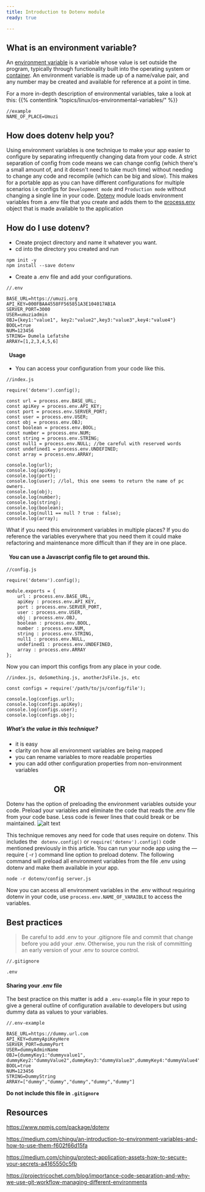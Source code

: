 ```yaml
---
title: Introduction to Dotenv module 
ready: true

---
```


## What is an environment variable?

An [environment variable](https://en.wikipedia.org/wiki/Environment_variable) is a variable whose value is set outside the program, typically through functionality built into the operating system or [container](https://www.docker.com/resources/what-container). An environment variable is made up of a name/value pair, and any number may be created and available for reference at a point in time.

For a more in-depth description of environmental variables, take a look at this: {{% contentlink "topics/linux/os-environmental-variables/" %}}

```
//example 
NAME_OF_PLACE=Umuzi

```

## How does dotenv help you?

Using environment variables is one technique to make your app easier to configure by separating infrequently changing data from your code. A strict separation of config from code means we can change config (which there's a small amount of, and it doesn't need to take much time) without needing to change any code and recompile (which can be big and slow). This makes for a portable app as you can have different configurations for multiple scenarios i.e configs for ```Development mode``` and ```Production mode``` without changing a single line in your code. [Dotenv](https://www.npmjs.com/package/dotenv) module loads environment variables from a .env file that you create and adds them to the [process.env](https://nodejs.org/docs/latest/api/process.html#process_process_env) object that is made available to the application


## How do I use dotenv?

- Create project directory and name it whatever you want.
- cd into the directory you created and run
```
npm init -y
npm install --save dotenv

``` 
- Create a .env file and add your configurations.

```
//.env

BASE_URL=https://umuzi.org
API_KEY=000FBAA4558FF565851A3E104017AB1A
SERVER_PORT=3000
USER=umuziadmin
OBJ={key1:"value1", key2:"value2",key3:"value3",key4:"value4"}
BOOL=true
NUM=123456
STRING= Dumela Lefatshe
ARRAY=[1,2,3,4,5,6]

```

#### &nbsp; Usage

- You can access your configuration from your code like this.
```
//index.js

require('dotenv').config();

const url = process.env.BASE_URL;
const apiKey = process.env.API_KEY;
const port = process.env.SERVER_PORT;
const user = process.env.USER;
const obj = process.env.OBJ;
const boolean = process.env.BOOL;
const number = process.env.NUM;
const string = process.env.STRING;
const null1 = process.env.NULL; //be careful with reserved words
const undefined1 = process.env.UNDEFINED;
const array = process.env.ARRAY;

console.log(url);
console.log(apiKey);
console.log(port);
console.log(user); //lol, this one seems to return the name of pc owners.
console.log(obj);
console.log(number);
console.log(string);
console.log(boolean);
console.log(null1 == null ? true : false);
console.log(array);

```

What if you need this environment variables in multiple places? If you do reference the variables everywhere that you need them it could make refactoring and maintenance more difficult than if they are in one place. 

#### &nbsp; You can use a Javascript config file to get around this.

```
//config.js

require('dotenv').config();

module.exports = {
    url : process.env.BASE_URL,
    apiKey : process.env.API_KEY,
    port : process.env.SERVER_PORT,
    user : process.env.USER,
    obj : process.env.OBJ,
    boolean : process.env.BOOL,
    number : process.env.NUM,
    string : process.env.STRING,
    null1 : process.env.NULL,
    undefined1 : process.env.UNDEFINED,
    array : process.env.ARRAY
};

```

Now you can import this configs from any place in your code.

```
//index.js, doSomething.js, anotherJsFile.js, etc

const configs = require('/path/to/js/config/file');

console.log(configs.url);
console.log(configs.apiKey);
console.log(configs.user);
console.log(configs.obj);

```
##### What’s the value in this technique?

- it is easy
- clarity on how all environment variables are being mapped
- you can rename variables to more readable properties
- you can add other configuration properties from non-environment variables


## &nbsp;&nbsp;&nbsp;&nbsp;&nbsp;&nbsp;&nbsp;&nbsp;&nbsp;&nbsp;&nbsp;&nbsp;&nbsp;&nbsp;&nbsp;&nbsp;&nbsp;&nbsp;&nbsp;&nbsp;&nbsp;&nbsp;&nbsp;&nbsp; OR

Dotenv has the option of preloading the environment variables outside your code. Preload your variables and eliminate the code that reads the .env file from your code  base. Less code is fewer lines that could break or be maintained.
![alt text](https://imgflip.com/s/meme/Roll-Safe-Think-About-It.jpg)

This technique removes any need for code that uses require on dotenv. This includes the ``` dotenv.config()``` or  ``` require('dotenv').config() ``` code mentioned previously in this article. You can run your node app using the — require ( -r ) command line option to preload dotenv. The following command will preload all environment variables from the file .env using dotenv and make them available in your app.


```
node -r dotenv/config server.js

```
Now you can access all environment variables in the .env without requiring dotenv in your code, use  ```process.env.NAME_OF_VARAIBLE``` to access the variables.

## Best practices

> Be careful to add .env to your .gitignore file and commit that change before you add your .env. Otherwise, you run the risk of committing an early version of your .env to source control.

```
//.gitignore

.env

```

#### Sharing your .env file

The best practice on this matter is add a ```.env-example``` file in your repo to give a general outline of configuration available to developers but using dummy data as values to your variables.


```
//.env-example

BASE_URL=https://dummy.url.com
API_KEY=dummyApiKeyHere
SERVER_PORT=dummyPort
USER=dummyAdminName
OBJ={dummyKey1:"dummyvalue1", dummyKey2:"dummyValue2",dummyKey3:"dummyValue3",dummyKey4:"dummyValue4"}
BOOL=true
NUM=123456
STRING=DummyString
ARRAY=["dummy","dummy","dummy","dummy","dummy"]

```
**Do not include this file in ```.gitignore```**

## Resources 

https://www.npmjs.com/package/dotenv

https://medium.com/chingu/an-introduction-to-environment-variables-and-how-to-use-them-f602f66d15fa

https://medium.com/chingu/protect-application-assets-how-to-secure-your-secrets-a4165550c5fb

https://projectricochet.com/blog/importance-code-separation-and-why-we-use-git-workflow-managing-different-environments
